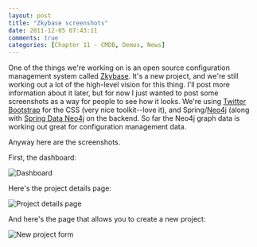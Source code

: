 ```yaml
---
layout: post
title: "Zkybase screenshots"
date: 2011-12-05 07:43:11
comments: true
categories: [Chapter 11 - CMDB, Demos, News]
---
```

One of the things we're working on is an open source configuration management system called [Zkybase](https://github.com/williewheeler/zkybase). It's a new project, and we're still working out a lot of the high-level vision for this thing. I'll post more information about it later, but for now I just wanted to post some screenshots as a way for people to see how it looks. We're using [Twitter Bootstrap](http://twitter.github.com/bootstrap/) for the CSS (very nice toolkit--love it), and Spring/[Neo4j](http://neo4j.org/) (along with [Spring Data Neo4j](http://www.springsource.org/spring-data/neo4j) on the backend. So far the Neo4j graph data is working out great for configuration management data.

Anyway here are the screenshots.

First, the dashboard:

![Dashboard](http://springinpractice.s3.amazonaws.com/blog/images/2011-12-05-skybase-screenshots/dashboard1.png)

Here's the project details page:

![Project details page](http://springinpractice.s3.amazonaws.com/blog/images/2011-12-05-skybase-screenshots/project_details.png)

And here's the page that allows you to create a new project:

![New project form](http://springinpractice.s3.amazonaws.com/blog/images/2011-12-05-skybase-screenshots/new_project_form.png)
